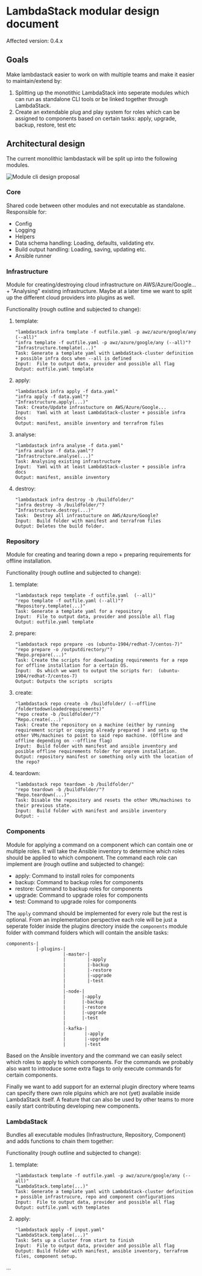 # LambdaStack modular design document

Affected version: 0.4.x

## Goals

Make lambdastack easier to work on with multiple teams and make it easier to maintain/extend by:

1. Splitting up the monotithic LambdaStack into seperate modules which can run as standalone CLI tools or be linked together through LambdaStack.
2. Create an extendable plug and play system for roles which can be assigned to components based on certain tasks: apply, upgrade, backup, restore, test etc

## Architectural design

The current monolithic lambdastack will be split up into the following modules.

![Module cli design proposal](modular-cli.png)

### Core

Shared code between other modules and not executable as standalone. Responsible for:

- Config
- Logging
- Helpers
- Data schema handling: Loading, defaults, validating etv.
- Build output handling: Loading, saving, updating etc.
- Ansible runner

### Infrastructure

Module for creating/destroying cloud infrastructure on AWS/Azure/Google... + "Analysing" existing infrastructure. Maybe at a later time we want to split up the different cloud providers into plugins as well.

Functionality (rough outline and subjected to change):

1. template:
    ```
    "lambdastack infra template -f outfile.yaml -p awz/azure/google/any (--all)"
    "infra template -f outfile.yaml -p awz/azure/google/any (--all)"?
    "Infrastructure.template(...)"
    Task: Generate a template yaml with LambdaStack-cluster definition + possible infra docs when --all is defined
    Input:  File to output data, provider and possible all flag
    Output: outfile.yaml template
    ```
2. apply:
    ```
    "lambdastack infra apply -f data.yaml"
    "infra apply -f data.yaml"?
    "Infrastructure.apply(...)"
    Task: Create/Update infrastucture on AWS/Azure/Google...
    Input:  Yaml with at least LambdaStack-cluster + possible infra docs
    Output: manifest, ansible inventory and terrafrom files
    ```
3. analyse:
    ```
    "lambdastack infra analyse -f data.yaml"
    "infra analyse -f data.yaml"?
    "Infrastructure.analyse(...)"
    Task: Analysing existing infrastructure
    Input:  Yaml with at least LambdaStack-cluster + possible infra docs
    Output: manifest, ansible inventory
    ```
4. destroy:
    ```
    "lambdastack infra destroy -b /buildfolder/"
    "infra destroy -b /buildfolder/"?
    "Infrastructure.destroy(...)"
    Task:  Destroy all infrastucture on AWS/Azure/Google?
    Input:  Build folder with manifest and terrafrom files
    Output: Deletes the build folder.
    ```

### Repository

Module for creating and tearing down a repo + preparing requirements for offline installation.

Functionality (rough outline and subjected to change):

1. template:
    ```
    "lambdastack repo template -f outfile.yaml  (--all)"
    "repo template -f outfile.yaml (--all)"?
    "Repository.template(...)"
    Task: Generate a template yaml for a repository
    Input:  File to output data, provider and possible all flag
    Output: outfile.yaml template
    ```
2. prepare:
    ```
    "lambdastack repo prepare -os (ubuntu-1904/redhat-7/centos-7)"
    "repo prepare -o /outputdirectory/"?
    "Repo.prepare(...)"
    Task: Create the scripts for downloading requirements for a repo for offline installation for a certain OS.
    Input:  Os which we want to output the scripts for:  (ubuntu-1904/redhat-7/centos-7)
    Output: Outputs the scripts  scripts
    ```
3. create:
    ```
    "lambdastack repo create -b /buildfolder/ (--offline /foldertodownloadedrequirements)"
    "repo create -b /buildfolder/"?
    "Repo.create(...)"
    Task: Create the repository on a machine (either by running requirement script or copying already prepared ) and sets up the other VMs/machines to point to said repo machine. (Offline and offline depending on --offline flag)
    Input:  Build folder with manifest and ansible inventory and posible offline requirements folder for onprem installation.
    Output: repository manifest or something only with the location of the repo?
    ```
4. teardown:
    ```
    "lambdastack repo teardown -b /buildfolder/"
    "repo teardown -b /buildfolder/"?
    "Repo.teardown(...)"
    Task: Disable the repository and resets the other VMs/machines to their previous state.
    Input:  Build folder with manifest and ansible inventory
    Output: -
    ```

### Components

Module for applying a command on a component which can contain one or multiple roles. It will take the Ansible inventory to determine which roles should be applied to which component. The command each role can implement are (rough outline and subjected to change):

- apply: Command to install roles for components
- backup: Command to backup roles for components
- restore: Command to backup roles for components
- upgrade: Command to upgrade roles for components
- test: Command to upgrade roles for components

The `apply` command should be implemented for every role but the rest is optional. From an implementation perspective each role will be just a seperate folder inside the plugins directory inside the `components` module folder with command folders which will contain the ansible tasks:

```
components-|
           |-plugins-|
                     |-master-|
                     |        |-apply
                     |        |-backup
                     |        |-restore
                     |        |-upgrade
                     |        |-test
                     |
                     |-node-|
                     |      |-apply
                     |      |-backup
                     |      |-restore
                     |      |-upgrade
                     |      |-test
                     |
                     |-kafka-|
                     |       |-apply
                     |       |-upgrade
                     |       |-test
```

Based on the Ansible inventory and the command we can easily select which roles to apply to which components. For the commands we probably also want to introduce some extra flags to only execute commands for certain components.

Finally we want to add support for an external plugin directory where teams can specify there own role plguins which are not (yet) available inside LambdaStack itself. A feature that can also be used by other teams to more easily start contributing developing new components.

### LambdaStack

Bundles all executable modules (Infrastructure, Repository, Component) and adds functions to chain them together:

Functionality (rough outline and subjected to change):

1. template:
    ```
    "lambdastack template -f outfile.yaml -p awz/azure/google/any (--all)"
    "LambdaStack.template(...)"
    Task: Generate a template yaml with LambdaStack-cluster definition + possible infrastrucure, repo and component configurations
    Input:  File to output data, provider and possible all flag
    Output: outfile.yaml with templates
    ```
2. apply:
    ```
    "lambdastack apply -f input.yaml"
    "LambdaStack.template(...)"
    Task: Sets up a cluster from start to finish
    Input:  File to output data, provider and possible all flag
    Output: Build folder with manifest, ansible inventory, terrafrom files, component setup.
    ```

...
